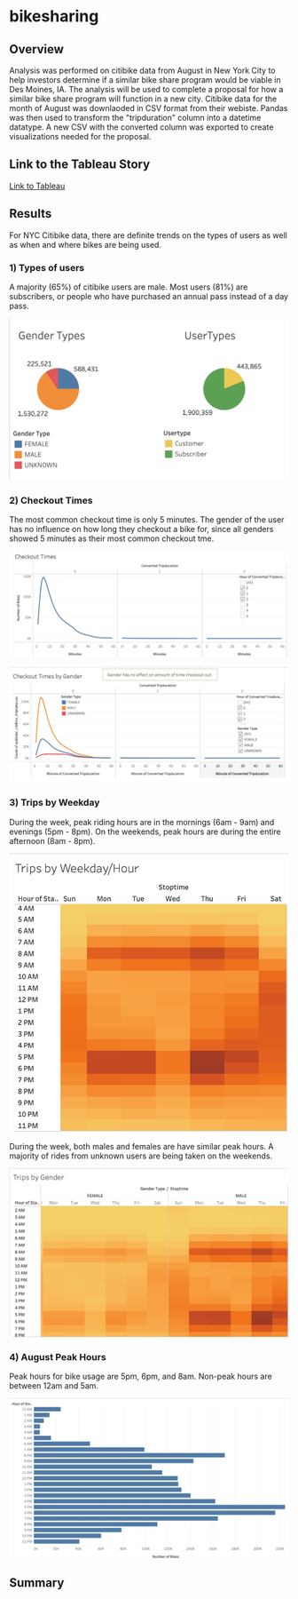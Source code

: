 # bikesharing
## Overview
  Analysis was performed on citibike data from August in New York City to help investors determine if a similar bike share program would be viable in Des Moines, IA. The analysis will be used to complete a proposal for how a similar bike share program will function in a new city. Citibike data for the month of August was downlaoded in CSV format from their webiste. Pandas was then used to transform the "tripduration" column into a datetime datatype. A new CSV with the converted column was exported to create visualizations needed for the proposal.
## Link to the Tableau Story
[Link to Tableau](https://public.tableau.com/shared/QDRMX5QBD?:display_count=n&:origin=viz_share_link)
## Results
  For NYC Citibike data, there are definite trends on the types of users as well as when and where bikes are being used. 
  ### 1) Types of users
 A majority (65%) of citibike users are male. Most users (81%) are subscribers, or people who have purchased an annual pass instead of a day pass. 

![This is an image](https://github.com/dsilvaggio/bikesharing/blob/main/images/Screen%20Shot%202022-05-28%20at%205.10.56%20PM.png)

### 2) Checkout Times
The most common checkout time is only 5 minutes. The gender of the user has no influence on how long they checkout a bike for, since all genders showed 5 minutes as their most common checkout tme. 

![This is an image](https://github.com/dsilvaggio/bikesharing/blob/main/images/Screen%20Shot%202022-05-28%20at%205.14.19%20PM.png)

![This is an image](https://github.com/dsilvaggio/bikesharing/blob/main/images/Screen%20Shot%202022-05-28%20at%205.14.28%20PM.png)

### 3) Trips by Weekday
During the week, peak riding hours are in the mornings (6am - 9am) and evenings (5pm - 8pm). On the weekends, peak hours are during the entire afternoon (8am - 8pm).

![This is an image](https://github.com/dsilvaggio/bikesharing/blob/main/images/Screen%20Shot%202022-05-28%20at%205.19.23%20PM.png)

During the week, both males and females are have similar peak hours. A majority of rides from unknown users are being taken on the weekends. 

![This is an image](https://github.com/dsilvaggio/bikesharing/blob/main/images/Screen%20Shot%202022-05-28%20at%205.22.10%20PM.png)

### 4) August Peak Hours
Peak hours for bike usage are 5pm, 6pm, and 8am. Non-peak hours are between 12am and 5am. 

![This is an image](https://github.com/dsilvaggio/bikesharing/blob/main/images/Screen%20Shot%202022-05-29%20at%205.33.40%20PM.png)
## Summary
